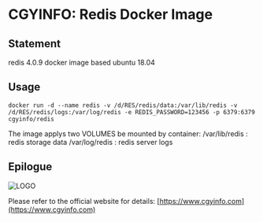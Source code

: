 # CGYINFO: Redis Docker Image

## Statement
redis 4.0.9 docker image based ubuntu 18.04

## Usage

```
docker run -d --name redis -v /d/RES/redis/data:/var/lib/redis -v /d/RES/redis/logs:/var/log/redis -e REDIS_PASSWORD=123456 -p 6379:6379 cgyinfo/redis
```

The image applys two VOLUMES be mounted by container:
/var/lib/redis : redis storage data
/var/log/redis : redis server logs

## Epilogue

![LOGO](https://www.cgyinfo.com/logo.png)

Please refer to the official website for details: [https://www.cgyinfo.com](https://www.cgyinfo.com)
